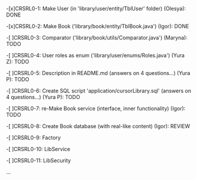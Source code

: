 -[x]CRSRL0-1: Make User (in 'library/user/entity/TblUser' folder) (Olesya): DONE

-[x]CRSRL0-2: Make Book ('library/book/entity/TblBook.java') (Igor): DONE

-[ ]CRSRL0-3: Comparator ('library/book/utils/Comparator.java') (Maryna): TODO

-[ ]CRSRL0-4: User roles as enum ('library/user/enums/Roles.java') (Yura Z): TODO

-[ ]CRSRL0-5: Description in README.md (answers on 4 questions...) (Yura P): TODO

-[ ]CRSRL0-6: Create SQL script 'application/cursorLibrary.sql' (answers on 4 questions...) (Yura P): TODO

-[ ]CRSRL0-7: re-Make Book service (interface, inner functionality) (Igor): TODO

-[ ]CRSRL0-8: Create Book database (with real-like content) (Igor): REVIEW

-[ ]CRSRL0-9: Factory

-[ ]CRSRL0-10: LibService

-[ ]CRSRL0-11: LibSecurity

...